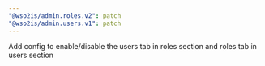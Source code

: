 ```yaml
---
"@wso2is/admin.roles.v2": patch
"@wso2is/admin.users.v1": patch
---
```


Add config to enable/disable the users tab in roles section and roles tab in users section
